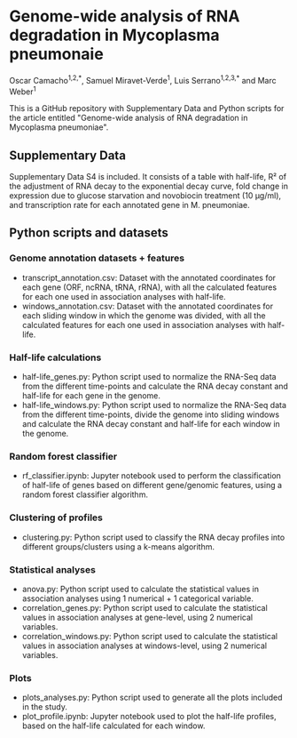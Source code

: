 # Genome-wide analysis of RNA degradation in Mycoplasma pneumonaie

Oscar Camacho<sup>1,2,\*</sup>, Samuel Miravet-Verde<sup>1</sup>, Luis Serrano<sup>1,2,3,\*</sup> and Marc Weber<sup>1</sup>

This is a GitHub repository with Supplementary Data and Python scripts for the article entitled "Genome-wide analysis of RNA degradation in Mycoplasma pneumoniae". 



## Supplementary Data

Supplementary Data S4 is included. It consists of a table with half-life, R² of the adjustment of RNA decay to the exponential decay curve, fold change in expression due to glucose starvation and novobiocin treatment (10 µg/ml), and transcription rate for each annotated gene in M. pneumoniae.

## Python scripts and datasets

### Genome annotation datasets + features

- transcript_annotation.csv: Dataset with the annotated coordinates for each gene (ORF, ncRNA, tRNA, rRNA), with all the calculated features for each one used in association analyses with half-life.
- windows_annotation.csv: Dataset with the annotated coordinates for each sliding window in which the genome was divided, with all the calculated features for each one used in association analyses with half-life.

### Half-life calculations

- half-life_genes.py: Python script used to normalize the RNA-Seq data from the different time-points and calculate the RNA decay constant and half-life for each gene in the genome.
- half-life_windows.py: Python script used to normalize the RNA-Seq data from the different time-points, divide the genome into sliding windows and calculate the RNA decay constant and half-life for each window in the genome.

### Random forest classifier 
- rf_classifier.ipynb: Jupyter notebook used to perform the classification of half-life of genes based on different gene/genomic features, using a random forest classifier algorithm.

### Clustering of profiles
- clustering.py: Python script used to classify the RNA decay profiles into different groups/clusters using a k-means algorithm.

### Statistical analyses

- anova.py: Python script used to calculate the statistical values in association analyses using 1 numerical + 1 categorical variable.
- correlation_genes.py: Python script used to calculate the statistical values in association analyses at gene-level, using 2 numerical variables.
- correlation_windows.py: Python script used to calculate the statistical values in association analyses at windows-level, using 2 numerical variables.

### Plots

- plots_analyses.py: Python script used to generate all the plots included in the study.
- plot_profile.ipynb: Jupyter notebook used to plot the half-life profiles, based on the half-life calculated for each window.
